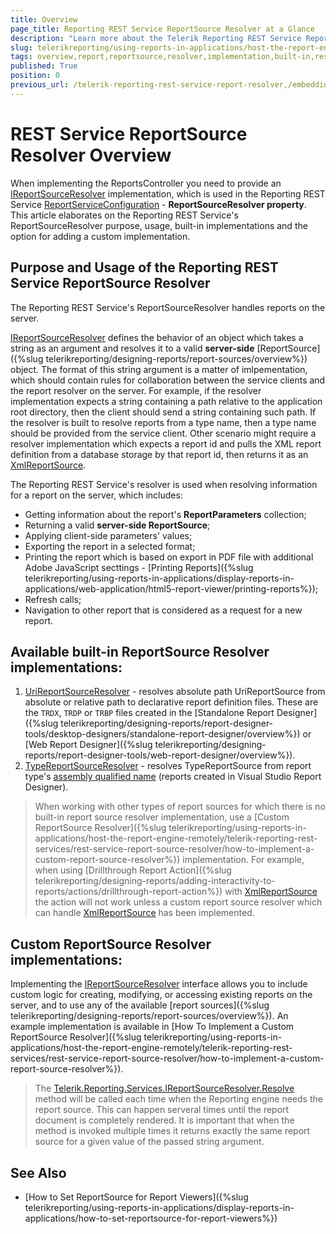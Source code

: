 ```yaml
---
title: Overview
page_title: Reporting REST Service ReportSource Resolver at a Glance
description: "Learn more about the Telerik Reporting REST Service ReportSource Resolver, what is its purpose and what built-in implementations are available."
slug: telerikreporting/using-reports-in-applications/host-the-report-engine-remotely/telerik-reporting-rest-services/rest-service-report-source-resolver/overview
tags: overview,report,reportsource,resolver,implementation,built-in,rest,service
published: True
position: 0
previous_url: /telerik-reporting-rest-service-report-resolver,/embedding-reports/host-the-report-engine-remotely/telerik-reporting-rest-services/rest-service-report-source-resolver/overview
---
```


# REST Service ReportSource Resolver Overview

When implementing the ReportsController you need to provide an [IReportSourceResolver](/api/Telerik.Reporting.Services.IReportSourceResolver) implementation, which is used in the Reporting REST Service [ReportServiceConfiguration](/api/Telerik.Reporting.Services.WebApi.ReportsControllerBase#Telerik_Reporting_Services_WebApi_ReportsControllerBase_ReportServiceConfiguration) - __ReportSourceResolver property__. This article elaborates on the Reporting REST Service's ReportSourceResolver purpose, usage, built-in implementations and the option for adding a custom implementation.

## Purpose and Usage of the Reporting REST Service ReportSource Resolver

The Reporting REST Service's ReportSourceResolver handles reports on the server.

[IReportSourceResolver](/api/Telerik.Reporting.Services.IReportSourceResolver) defines the behavior of an object which takes a string as an argument and resolves it to a valid __server-side__ [ReportSource]({%slug telerikreporting/designing-reports/report-sources/overview%}) object. The format of this string argument is a matter of imlpementation, which should contain rules for collaboration between the service clients and the report resolver on the server. For example, if the resolver implementation expects a string containing a path relative to the application root directory, then the client should send a string containing such path. If the resolver is built to resolve reports from a type name, then a type name should be provided from the service client. Other scenario might require a resolver implementation which expects a report id and pulls the XML report definition from a database storage by that report id, then returns it as an [XmlReportSource](/api/Telerik.Reporting.XmlReportSource).

The Reporting REST Service's resolver is used when resolving information for a report on the server, which includes:

* Getting information about the report's __ReportParameters__ collection;
* Returning a valid __server-side ReportSource__;
* Applying client-side parameters' values;
* Exporting the report in a selected format;
* Printing the report which is based on export in PDF file with additional Adobe JavaScript secttings - [Printing Reports]({%slug telerikreporting/using-reports-in-applications/display-reports-in-applications/web-application/html5-report-viewer/printing-reports%});
* Refresh calls;
* Navigation to other report that is considered as a request for a new report.

## Available built-in ReportSource Resolver implementations:

1. [UriReportSourceResolver](/api/Telerik.Reporting.Services.UriReportSourceResolver) - resolves absolute path UriReportSource from absolute or relative path to declarative report definition files. These are the `TRDX`, `TRDP` or `TRBP` files created in the [Standalone Report Designer]({%slug telerikreporting/designing-reports/report-designer-tools/desktop-designers/standalone-report-designer/overview%}) or [Web Report Designer]({%slug telerikreporting/designing-reports/report-designer-tools/web-report-designer/overview%}).
1. [TypeReportSourceResolver](/api/Telerik.Reporting.Services.TypeReportSourceResolver) - resolves TypeReportSource from report type's [assembly qualified name](https://learn.microsoft.com/en-us/dotnet/api/system.type.assemblyqualifiedname?view=net-7.0) (reports created in Visual Studio Report Designer).

> When working with other types of report sources for which there is no built-in report source resolver implementation, use a [Custom ReportSource Resolver]({%slug telerikreporting/using-reports-in-applications/host-the-report-engine-remotely/telerik-reporting-rest-services/rest-service-report-source-resolver/how-to-implement-a-custom-report-source-resolver%}) implementation. For example, when using [Drillthrough Report Action]({%slug telerikreporting/designing-reports/adding-interactivity-to-reports/actions/drillthrough-report-action%}) with [XmlReportSource](/api/Telerik.Reporting.XmlReportSource) the action will not work unless a custom report source resolver which can handle [XmlReportSource](/api/Telerik.Reporting.XmlReportSource) has been implemented.

## Custom ReportSource Resolver implementations:

Implementing the [IReportSourceResolver](/api/Telerik.Reporting.Services.IReportSourceResolver) interface allows you to include custom logic for creating, modifying, or accessing existing reports on the server, and to use any of the available [report sources]({%slug telerikreporting/designing-reports/report-sources/overview%}). An example implementation is available in [How To Implement a Custom ReportSource Resolver]({%slug telerikreporting/using-reports-in-applications/host-the-report-engine-remotely/telerik-reporting-rest-services/rest-service-report-source-resolver/how-to-implement-a-custom-report-source-resolver%}).

> The [Telerik.Reporting.Services.IReportSourceResolver.Resolve](/api/Telerik.Reporting.Services.IReportSourceResolver#Telerik_Reporting_Services_IReportSourceResolver_Resolve_System_String_Telerik_Reporting_Services_OperationOrigin_System_Collections_Generic_IDictionary{System_String_System_Object}_) method will be called each time when the Reporting engine needs the report source. This can happen serveral times until the report document is completely rendered. It is important that when the method is invoked multiple times it returns exactly the same report source for a given value of the passed string argument.

## See Also

* [How to Set ReportSource for Report Viewers]({%slug telerikreporting/using-reports-in-applications/display-reports-in-applications/how-to-set-reportsource-for-report-viewers%})
